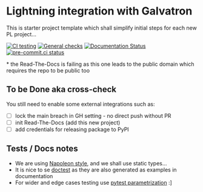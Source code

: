 # Lightning integration with Galvatron

This is starter project template which shall simplify initial steps for each new PL project...

[![CI testing](https://github.com/Lightning-AI/lightning-galvatron/actions/workflows/ci-testing.yml/badge.svg?event=push)](https://github.com/Lightning-AI/lightning-galvatron/actions/workflows/ci-testing.yml)
[![General checks](https://github.com/Lightning-AI/lightning-galvatron/actions/workflows/ci-checks.yml/badge.svg?event=push)](https://github.com/Lightning-AI/lightning-galvatron/actions/workflows/ci-checks.yml)
[![Documentation Status](https://readthedocs.org/projects/lightning-galvatron/badge/?version=latest)](https://lightning-galvatron.readthedocs.io/en/latest/?badge=latest)
[![pre-commit.ci status](https://results.pre-commit.ci/badge/github/Lightning-AI/lightning-galvatron/main.svg?badge_token=mqheL1-cTn-280Vx4cJUdg)](https://results.pre-commit.ci/latest/github/Lightning-AI/lightning-galvatron/main?badge_token=mqheL1-cTn-280Vx4cJUdg)

\* the Read-The-Docs is failing as this one leads to the public domain which requires the repo to be public too

## To be Done aka cross-check

You still need to enable some external integrations such as:

- [ ] lock the main breach in GH setting - no direct push without PR
- [ ] init Read-The-Docs (add this new project)
- [ ] add credentials for releasing package to PyPI

## Tests / Docs notes

- We are using [Napoleon style,](https://www.sphinx-doc.org/en/master/usage/extensions/napoleon.html) and we shall use static types...
- It is nice to se [doctest](https://docs.python.org/3/library/doctest.html) as they are also generated as examples in documentation
- For wider and edge cases testing use [pytest parametrization](https://docs.pytest.org/en/stable/parametrize.html) :\]
